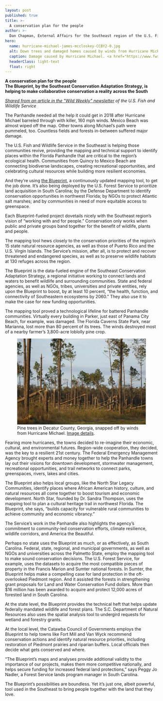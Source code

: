 ```yaml
---
layout: post
published: true
title: >-
  A conservation plan for the people
author: >-
  Dan Chapman, External Affairs for the Southeast region of the U.S. Fish and Wildlife Service
hero:
  name: hurricane-michael-james-mccloskey-CCBY2-0.jpg
  alt: Down trees and damaged homes caused by winds from Hurricane Michael.
  caption: Damage caused by Hurricane Michael. <a href="https://www.fws.gov/media/damage-caused-hurricane-michael">Image details</a>.
  headerClass: light-text
  float: right
---
```

<b>A conservation plan for the people<br>
The Blueprint, by the Southeast Conservation Adaptation Strategy, is helping to make collaborative conservation a reality across the South</b>

<i>[Shared from an article in the "Wild Weekly" newsletter](https://www.fws.gov/story/2022-03/conservation-plan-people) of the U.S. Fish and Wildlife Service</i>

The Panhandle needed all the help it could get in 2018 after Hurricane Michael barreled through with killer, 160 mph winds. Mexico Beach was almost wiped off the map. Other towns along Michael’s path were pummeled, too. Countless fields and forests in-between suffered major damage.<!--more-->

The U.S. Fish and Wildlife Service in the Southeast is helping those communities revive, providing the mapping and technical support to identify places within the Florida Panhandle that are critical to the region’s ecological health. Communities from Quincy to Mexico Beach are connecting biodiverse landscapes, creating recreational opportunities, and celebrating cultural resources while building more resilient economies.

And they’re using [the Blueprint](https://secassoutheast.org/blueprint), a continuously updated mapping tool, to get the job done. It’s also being deployed by the U.S. Forest Service to prioritize land acquisition in South Carolina; by the Defense Department to identify conservation opportunities in northwest Florida; by NGOs to protect Atlantic salt marshes; and by communities in need of more equitable access to greenspace.

Each Blueprint-fueled project dovetails nicely with the Southeast region’s vision of “working with and for people.” Conservation only works when public and private groups band together for the benefit of wildlife, plants and people.

The mapping tool hews closely to the conservation priorities of the region’s 15 state natural resource agencies, as well as those of Puerto Rico and the U.S. Virgin Islands. The Service’s mission, after all, is to protect and recover threatened and endangered species, as well as to preserve wildlife habitats at 130 refuges across the region.

The Blueprint is the data-fueled engine of the Southeast Conservation Adaptation Strategy, a regional initiative working to connect lands and waters to benefit wildlife and surrounding communities. State and federal agencies, as well as NGOs, tribes, universities and private entities, rely upon the Blueprint to boost, by at least 10 percent, “the health, function, and connectivity of Southeastern ecosystems by 2060.” They also use it to make the case for new funding opportunities.

The mapping tool proved a technological lifeline for battered Panhandle communities. Virtually every building in Parker, just east of Panama City Beach, for example, was damaged. The Florida Caverns State Park, near Marianna, lost more than 80 percent of its trees. The winds destroyed most of a nearby farmer’s 3,800-acre loblolly pine crop.

<figure>
  <img src="./images/hurricane-michael-pine-trees-decatur-ga-andy-tucker-CCBY2-0 - Copy.jpg" alt="A forest of pine trees, many of them snapped off by winds from Hurricane Michael."/>
  <figcaption>Pine trees in Decatur County, Georgia, snapped off by winds from Hurricane Michael. <a href="https://www.fws.gov/media/pine-trees-decatur-county-georgia-snapped-winds-hurricane-michael">Image details</a>.</figcaption>
</figure>

Fearing more hurricanes, the towns decided to re-imagine their economic, cultural, and environmental futures. Region-wide cooperation, they decided, was the key to a resilient 21st century. The Federal Emergency Management Agency brought experts and money together to help the Panhandle towns lay out their visions for downtown development, stormwater management, recreational opportunities, and trail networks to connect parks, greenspaces, rivers, lakes and cities.

The Blueprint also helps local groups, like the North Star Legacy Communities, identify places where African American history, culture, and natural resources all come together to boost tourism and economic development. North Star, founded by Dr. Sandra Thompson, uses the mapping tool to plan a cultural heritage trail in northwest Florida. The Blueprint, she says, “builds capacity for vulnerable rural communities to achieve community and economic vibrancy.”

The Service’s work in the Panhandle also highlights the agency’s commitment to community-led conservation efforts, climate resilience, wildlife corridors, and America the Beautiful.

Perhaps no state uses the Blueprint as much, or as effectively, as South Carolina. Federal, state, regional, and municipal governments, as well as NGOs and universities across the Palmetto State, employ the mapping tool to make sound conservation decisions. The U.S. Forest Service, for example, uses the datasets to acquire the most compatible pieces of property in the Francis Marion and Sumter national forests. In Sumter, the Blueprint helps make a compelling case for land protection in the oft-overlooked Piedmont region. And it assisted the forests in strengthening grant proposals for Land and Water Conservation Fund dollars. More than $16 million has been awarded to acquire and protect 12,000 acres of forested land in South Carolina.

At the state level, the Blueprint provides the technical heft that helps update federally mandated wildlife and forest plans. The S.C. Department of Natural Resources also uses the spatial analysis tool to undergird requests for wetland and forestry grants.

At the local level, the Catawba Council of Governments employs the Blueprint to help towns like Fort Mill and Van Wyck recommend conservation actions and identify natural resource priorities, including restoration of Piedmont prairies and riparian buffers. Local officials then decide what gets conserved and where.

“The Blueprint’s maps and analyses provide additional validity to the importance of our projects, makes them more competitive nationally, and helps secure funding for increased federal land protections,” says Peggy Jo Nadler, a Forest Service lands program manager in South Carolina.

The Blueprint’s possibilities are boundless. Yet it’s just one, albeit powerful, tool used in the Southeast to bring people together with the land that they love.
